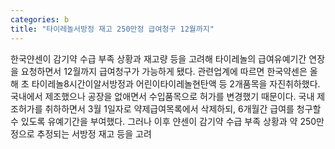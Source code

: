 ```yaml
---
categories: b
title: "타이레놀서방정 재고 250만정 급여청구 12월까지"
---
```

한국얀센이 감기약 수급 부족 상황과 재고량 등을 고려해 타이레놀의 급여유예기간 연장을 요청하면서 12월까지 급여청구가 가능하게 됐다. 관련업계에 따르면 한국약센은 올해 초 타이레놀8시간이알서방정과 어린이타이레놀현탄액 등 2개품목을 자진취하했다. 국내에서 제조했으나 공장을 없애면서 수입품목으로 허가를 변경했기 때문이다. 국내 제조허가를 취하하면서 3월 1일자로 약제급여목록에서 삭제하되, 6개월간 급여를 청구할 수 있도록 유예기간을 부여했다. 그러나 이후 얀센이 감기약 수급 부족 상황과 약 250만정으로 추정되는 서방정 재고 등을 고려